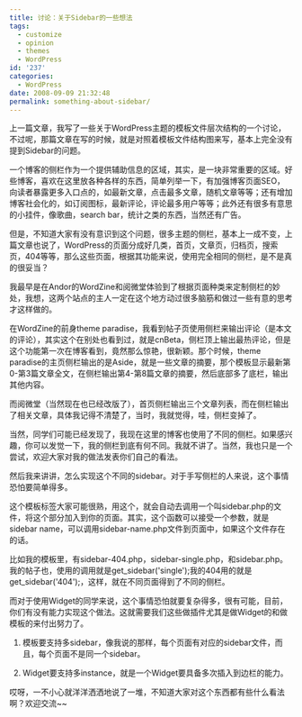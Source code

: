 ```yaml
---
title: 讨论：关于Sidebar的一些想法
tags:
  - customize
  - opinion
  - themes
  - WordPress
id: '237'
categories:
  - WordPress
date: 2008-09-09 21:32:48
permalink: something-about-sidebar/
---
```


上一篇文章，我写了一些关于WordPress主题的模板文件层次结构的一个讨论，不过呢，那篇文章在写的时候，就是对照着模板文件结构图来写，基本上完全没有提到Sidebar的问题。

一个博客的侧栏作为一个提供辅助信息的区域，其实，是一块非常重要的区域。好些博客，喜欢在这里放各种各样的东西，简单列举一下，有加强博客页面SEO，向读者暴露更多入口点的，如最新文章，点击最多文章，随机文章等等；还有增加博客社会化的，如订阅图标，最新评论，评论最多用户等等；此外还有很多有意思的小挂件，像歌曲，search bar，统计之类的东西，当然还有广告。
<!-- more -->
但是，不知道大家有没有意识到这个问题，很多主题的侧栏，基本上一成不变，上篇文章也说了，WordPress的页面分成好几类，首页，文章页，归档页，搜索页，404等等，那么这些页面，根据其功能来说，使用完全相同的侧栏，是不是真的很妥当？

我最早是在Andor的WordZine和阅微堂体验到了根据页面种类来定制侧栏的妙处，我想，这两个站点的主人一定在这个地方动过很多脑筋和做过一些有意的思考才这样做的。

在WordZine的前身theme paradise，我看到帖子页使用侧栏来输出评论（是本文的评论），其实这个在别处也看到过，就是cnBeta，侧栏顶上输出最热评论，但是这个功能第一次在博客看到，竟然那么惊艳，很新颖。那个时候，theme paradise的主页侧栏输出的是Aside，就是一些文章的摘要，那个模板显示最新第0-第3篇文章全文，在侧栏输出第4-第8篇文章的摘要，然后底部多了底栏，输出其他内容。

而阅微堂（当然现在也已经改版了），首页侧栏输出三个文章列表，而在侧栏输出了相关文章，具体我记得不清楚了，当时，我就觉得，哇，侧栏变掉了。

当然，同学们可能已经发现了，我现在这里的博客也使用了不同的侧栏。如果感兴趣，你可以发觉一下，我的侧栏到底有何不同。我就不讲了。当然，我也只是一个尝试，欢迎大家对我的做法发表你们自己的看法。

然后我来讲讲，怎么实现这个不同的sidebar。对于手写侧栏的人来说，这个事情恐怕要简单得多。

这个模板标签大家可能很熟，用这个，就会自动去调用一个叫sidebar.php的文件，将这个部分加入到你的页面。其实，这个函数可以接受一个参数，就是sidebar name，可以调用sidebar-name.php文件到页面中，如果这个文件存在的话。

比如我的模板里，有sidebar-404.php，sidebar-single.php，和sidebar.php。我的帖子也，使用的调用就是get_sidebar('single');我的404用的就是get_sidebar('404');，这样，就在不同页面得到了不同的侧栏。

而对于使用Widget的同学来说，这个事情恐怕就要复杂得多，很有可能，目前，你们有没有能力实现这个做法。这就需要我们这些做插件尤其是做Widget的和做模板的来付出努力了。

1. 模板要支持多sidebar，像我说的那样，每个页面有对应的sidebar文件，而且，每个页面不是同一个sidebar。

2. Widget要支持多instance，就是一个Widget要具备多次插入到边栏的能力。

哎呀，一不小心就洋洋洒洒地说了一堆，不知道大家对这个东西都有些什么看法啊？欢迎交流~~